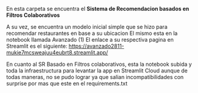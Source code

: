 En esta carpeta se encuentra el **Sistema de Recomendacion basados en Filtros Colaborativos**

A su vez, se encuentra un modelo inicial simple que se hizo para recomendar restaurantes en base a su ubicacion 
El mismo esta en la notebook llamada Avanzado (1) 
El enlace a su respectiva pagina en Streamlit es el siguiente: https://avanzado2811-mukie7mcsweajuu4eubrt8.streamlit.app/

En cuanto al SR Basado en Filtros colaborativos, esta la notebook subida y toda la infraestructura para levantar la app en Streamlit Cloud aunque de todas maneras, no se pudo lograr ya que salian incompatibilidades con surprise por mas que este en el requirements.txt
